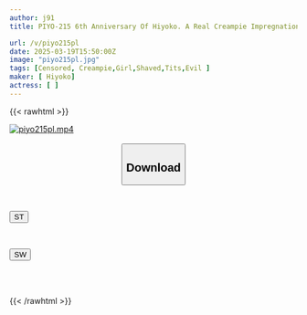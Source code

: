 ```yaml
---
author: j91
title: PIYO-215 6th Anniversary Of Hiyoko. A Real Creampie Impregnation Doctor. ~An Evil Medical Treatment To Impregnate A Brave Young Girl With My Child~

url: /v/piyo215pl
date: 2025-03-19T15:50:00Z
image: "piyo215pl.jpg"
tags: [Censored, Creampie,Girl,Shaved,Tits,Evil	]
maker: [ Hiyoko]
actress: [ ]
---
```



{{< rawhtml >}}

<div class="video" data-videoid="rkkRW0Y6lqIGAD">
    <a href="javascript:;">
        <img src="/v/piyo215pl/piyo215pl.jpg" width="WIDTH" height="HEIGHT" alt="piyo215pl.mp4" loading="lazy">
    </a>
</div>

<script type="text/javascript" src="https://j91.asia/asset/on-demand-st.js"></script>

<br>
  <link rel="stylesheet" href="https://j91.asia/asset/bs5.css">
  
  <center>
  <button class="btn btn-primary" type="button" data-bs-toggle="collapse" data-bs-target=".multi-collapse" aria-expanded="false" aria-controls="multiCollapseExample1 multiCollapseExample2"><h2>Download</h2></button></center>
</p>
<div class="row">
  <div class="col">
    <div class="collapse multi-collapse" id="multiCollapseExample1">
      <div class="card card-body">
	      	      <br>
<div class="buttons">  
<p><a href="/v/piyo215pl/st.html" target="_blank"><button class="btn-hover color-3"><i class="fa fa-download"></i> ST</button></a></p></div>
    </div>
  </div>
</div>
  <div class="col">
    <div class="collapse multi-collapse" id="multiCollapseExample2">
      <div class="card card-body">
	      <br>
<div class="buttons">
<p><a href="/v/piyo215pl/sw.html" target="_blank"><button class="btn-hover color-2"><i class="fa fa-download"></i> SW</button></a></p></div>
<br><br>
      </div>
    </div>
  </div>
</div>

{{< /rawhtml >}}